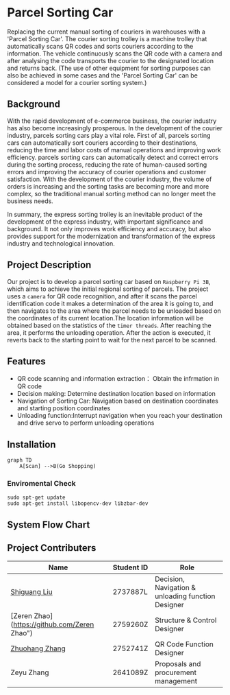 # Parcel Sorting Car

Replacing the current manual sorting of couriers in warehouses with a 'Parcel Sorting Car'. The courier sorting trolley is a machine trolley that automatically scans QR codes and sorts couriers according to the information. The vehicle continuously scans the QR code with a camera and after analysing the code transports the courier to the designated location and returns back. (The use of other equipment for sorting purposes can also be achieved in some cases and the 'Parcel Sorting Car' can be considered a model for a courier sorting system.)

## Background

With the rapid development of e-commerce business, the courier industry has also become increasingly prosperous. In the development of the courier industry, parcels sorting cars play a vital role. First of all, parcels sorting cars can automatically sort couriers according to their destinations, reducing the time and labor costs of manual operations and improving work efficiency. parcels sorting cars can automatically detect and correct errors during the sorting process, reducing the rate of human-caused sorting errors and improving the accuracy of courier operations and customer satisfaction. With the development of the courier industry, the volume of orders is increasing and the sorting tasks are becoming more and more complex, so the traditional manual sorting method can no longer meet the business needs.

  In summary, the express sorting trolley is an inevitable product of the development of the express industry, with important significance and background. It not only improves work efficiency and accuracy, but also provides support for the modernization and transformation of the express industry and technological innovation.


## Project Description

Our project is to develop a parcel sorting car based on `Raspberry Pi 3B`, which aims to achieve the initial regional sorting of parcels. The project uses a `camera` for QR code recognition, and after it scans the parcel identification code it makes a determination of the area it is going to, and then navigates to the area where the parcel needs to be unloaded based on the coordinates of its current location.The location information will be obtained based on the statistics of the `timer threads`. After reaching the area, it performs the unloading operation. After the action is executed, it reverts back to the starting point to wait for the next parcel to be scanned.

## Features

- QR code scanning and information extraction： Obtain the infrmation in QR code
- Decision making: Determine destination location based on information
- Navigation of Sorting Car: Navigation based on destination coordinates and starting position coordinates
- Unloading function:Interrupt navigation when you reach your destination and drive servo to perform unloading operations

## Installation

```
graph TD
    A[Scan] -->B(Go Shopping)

```

### Enviromental Check
```
sudo spt-get update
sudo apt-get install libopencv-dev libzbar-dev
```
## System Flow Chart

## Project Contributers
<div align="center">

| Name | Student ID | Role |
| -------------- | ---------| -----------|
| [Shiguang Liu](https://github.com/Shiguang2737887?tab=overview&from=2023-01-01&to=2023-01-31")| 2737887L |Decision, Navigation & unloading function Designer | 
| [Zeren Zhao](https://github.com/Zeren Zhao")     | 2759260Z |Structure & Control Designer                       |
| [Zhuohang Zhang](https://github.com/ZhuohangZhang")| 2752741Z |QR Code Function Designer                          |
| Zeyu Zhang     | 2641089Z |Proposals and procurement management               |

</div>
